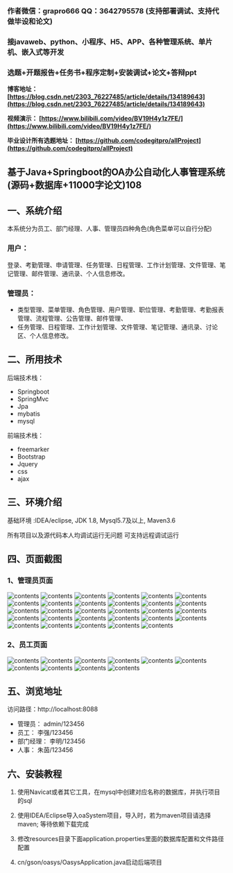 ### 作者微信：grapro666 QQ：3642795578 (支持部署调试、支持代做毕设和论文)

### 接javaweb、python、小程序、H5、APP、各种管理系统、单片机、嵌入式等开发

### 选题+开题报告+任务书+程序定制+安装调试+论文+答辩ppt

**博客地址：
[https://blog.csdn.net/2303_76227485/article/details/134189643](https://blog.csdn.net/2303_76227485/article/details/134189643)**

**视频演示：
[https://www.bilibili.com/video/BV19H4y1z7FE/](https://www.bilibili.com/video/BV19H4y1z7FE/)**

**毕业设计所有选题地址：
[https://github.com/codegitpro/allProject](https://github.com/codegitpro/allProject)**

## 基于Java+Springboot的OA办公自动化人事管理系统(源码+数据库+11000字论文)108

## 一、系统介绍

本系统分为员工、部门经理、人事、管理员四种角色(角色菜单可以自行分配)

### 用户：
登录、考勤管理、申请管理、任务管理、日程管理、工作计划管理、文件管理、笔记管理、邮件管理、通讯录、个人信息修改。

### 管理员：
- 类型管理、菜单管理、角色管理、用户管理、职位管理、考勤管理、考勤报表管理、流程管理、公告管理、邮件管理、
- 任务管理、日程管理、工作计划管理、文件管理、笔记管理、通讯录、讨论区、个人信息修改。

## 二、所用技术
后端技术栈：
- Springboot
- SpringMvc
- Jpa
- mybatis
- mysql

前端技术栈：
- freemarker
- Bootstrap
- Jquery
- css
- ajax

## 三、环境介绍
基础环境 :IDEA/eclipse, JDK 1.8, Mysql5.7及以上, Maven3.6

所有项目以及源代码本人均调试运行无问题 可支持远程调试运行

## 四、页面截图
### 1、管理员页面
![contents](./picture/picture1.png)
![contents](./picture/picture2.png)
![contents](./picture/picture3.png)
![contents](./picture/picture4.png)
![contents](./picture/picture5.png)
![contents](./picture/picture6.png)
![contents](./picture/picture7.png)
![contents](./picture/picture8.png)
![contents](./picture/picture9.png)
![contents](./picture/picture10.png)
![contents](./picture/picture11.png)
![contents](./picture/picture12.png)
![contents](./picture/picture13.png)
![contents](./picture/picture14.png)
![contents](./picture/picture15.png)
![contents](./picture/picture16.png)
![contents](./picture/picture17.png)
![contents](./picture/picture18.png)
![contents](./picture/picture19.png)
![contents](./picture/picture20.png)
![contents](./picture/picture21.png)
![contents](./picture/picture22.png)
![contents](./picture/picture23.png)
![contents](./picture/picture24.png)
![contents](./picture/picture25.png)
![contents](./picture/picture26.png)
![contents](./picture/picture27.png)
![contents](./picture/picture28.png)
![contents](./picture/picture29.png)
### 2、员工页面
![contents](./picture/picture30.png)
![contents](./picture/picture31.png)
![contents](./picture/picture32.png)
![contents](./picture/picture33.png)
![contents](./picture/picture34.png)
![contents](./picture/picture35.png)
![contents](./picture/picture36.png)
![contents](./picture/picture37.png)
![contents](./picture/picture38.png)
![contents](./picture/picture39.png)

## 五、浏览地址
 访问路径：http://localhost:8088 
          
- 管理员：  admin/123456
- 员工：    李强/123456
- 部门经理： 李明/123456
- 人事： 朱茵/123456

## 六、安装教程

1. 使用Navicat或者其它工具，在mysql中创建对应名称的数据库，并执行项目的sql

2. 使用IDEA/Eclipse导入oaSystem项目，导入时，若为maven项目请选择maven; 等待依赖下载完成

3. 修改resources目录下面application.properties里面的数据库配置和文件路径配置

4. cn/gson/oasys/OasysApplication.java启动后端项目




